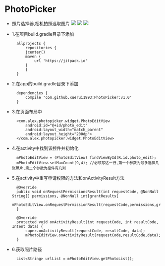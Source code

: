 # PhotoPicker
- 照片选择器,相机拍照选取图片
![](https://github.com/xuerui1993/PhotoPicker/blob/master/504568939774866246.jpg)
![](https://github.com/xuerui1993/PhotoPicker/blob/master/603781355456128155.jpg)
![](https://github.com/xuerui1993/PhotoPicker/blob/master/645511239786389592.jpg)

- 1.在项目build.gradle目录下添加
	
		allprojects {
		    repositories {
			jcenter()
			maven {
			    url 'https://jitpack.io'
			}
		    }
		}

- 2.在app的build.gradle目录下添加
		
		dependencies {
			compile 'com.github.xuerui1993:PhotoPicker:v1.0'
		}

- 3.在页面布局中
		
		<com.alex.photopicker.widget.PhotoEditView
			android:id="@+id/photo_edit"
			android:layout_width="match_parent"
			android:layout_height="200dp">
		</com.alex.photopicker.widget.PhotoEditView>

- 4.在activity中找到该控件并初始化

		mPhotoEditView = (PhotoEditView) findViewById(R.id.photo_edit);
		mPhotoEditView.setMaxCount(9,4); //必须写这一行,第一个参数为最多选择几张照片,第二个参数为控件有几列

- 5.在activity中重写申请权限的方法和onActivityResult方法

		@Override
		public void onRequestPermissionsResult(int requestCode, @NonNull String[] permissions, @NonNull int[grantResults{
			mPhotoEditView.onRequestPermissionResult(requestCode,permissions,grantResults); 
		}

		@Override
		protected void onActivityResult(int requestCode, int resultCode, Intent data) {
			super.onActivityResult(requestCode, resultCode, data);
			mPhotoEditView.onActivityResult(requestCode,resultCode,data);
		}

- 6.获取照片路径
		
		List<String> urlList = mPhotoEditView.getPhotoList();

